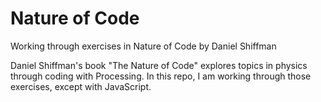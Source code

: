 # Nature of Code
Working through exercises in Nature of Code by Daniel Shiffman

Daniel Shiffman's book "The Nature of Code" explores topics in physics through coding with Processing. 
In this repo, I am working through those exercises, except with JavaScript. 
